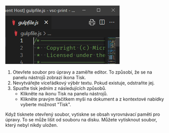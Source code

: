 ![Ilustrace: zobrazí se ikona pro aktivní editor](./print-icon-appears-for-active-editor.png)

1. Otevřete soubor pro úpravy a zaměřte editor. To způsobí, že se na panelu nástrojů zobrazí ikona Tisk.
2. Nevytvářejte víceřádkový výběr textu. Pokud existuje, odstraňte jej. 
3. Spusťte tisk jedním z následujících způsobů.
	- Klikněte na ikonu Tisk na panelu nástrojů.
	- Klikněte pravým tlačítkem myši na dokument a z kontextové nabídky vyberte možnost "Tisk".

Když tisknete otevřený soubor, vytiskne se obsah vyrovnávací paměti pro úpravy. To se může lišit od souboru na disku. Můžete vytisknout soubor, který nebyl nikdy uložen.